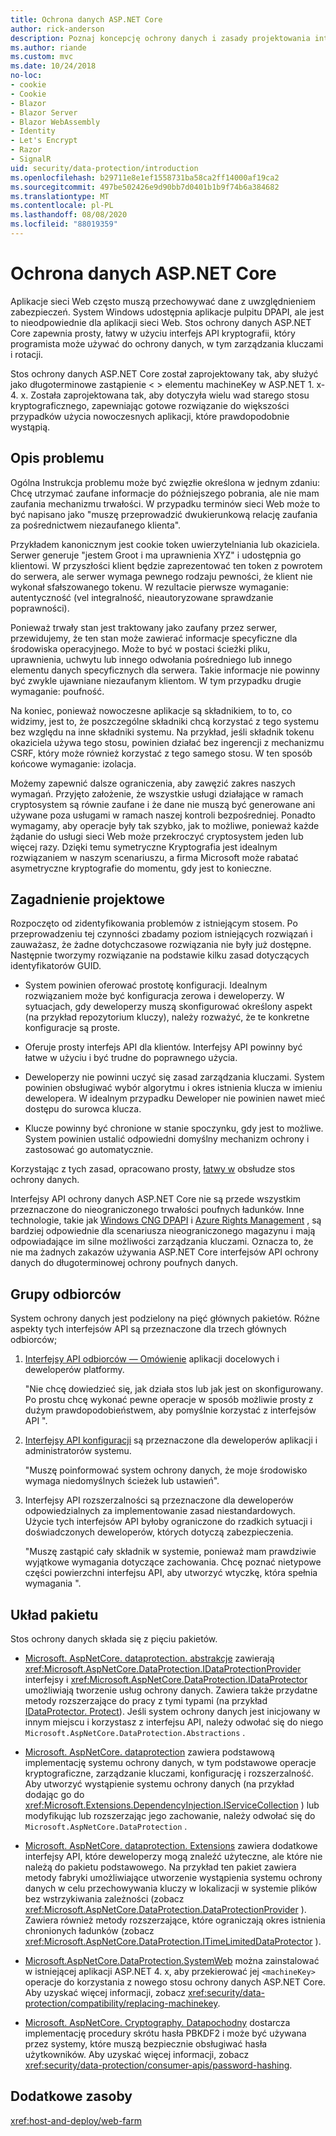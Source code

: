 ```yaml
---
title: Ochrona danych ASP.NET Core
author: rick-anderson
description: Poznaj koncepcję ochrony danych i zasady projektowania interfejsów API ochrony danych ASP.NET Core.
ms.author: riande
ms.custom: mvc
ms.date: 10/24/2018
no-loc:
- cookie
- Cookie
- Blazor
- Blazor Server
- Blazor WebAssembly
- Identity
- Let's Encrypt
- Razor
- SignalR
uid: security/data-protection/introduction
ms.openlocfilehash: b29711e8e1ef1558731ba58ca2ff14000af19ca2
ms.sourcegitcommit: 497be502426e9d90bb7d0401b1b9f74b6a384682
ms.translationtype: MT
ms.contentlocale: pl-PL
ms.lasthandoff: 08/08/2020
ms.locfileid: "88019359"
---
```

# <a name="aspnet-core-data-protection"></a>Ochrona danych ASP.NET Core

Aplikacje sieci Web często muszą przechowywać dane z uwzględnieniem zabezpieczeń. System Windows udostępnia aplikacje pulpitu DPAPI, ale jest to nieodpowiednie dla aplikacji sieci Web. Stos ochrony danych ASP.NET Core zapewnia prosty, łatwy w użyciu interfejs API kryptografii, który programista może używać do ochrony danych, w tym zarządzania kluczami i rotacji.

Stos ochrony danych ASP.NET Core został zaprojektowany tak, aby służyć jako długoterminowe zastąpienie &lt; &gt; elementu machineKey w ASP.NET 1. x-4. x. Została zaprojektowana tak, aby dotyczyła wielu wad starego stosu kryptograficznego, zapewniając gotowe rozwiązanie do większości przypadków użycia nowoczesnych aplikacji, które prawdopodobnie wystąpią.

## <a name="problem-statement"></a>Opis problemu

Ogólna Instrukcja problemu może być zwięzłie określona w jednym zdaniu: Chcę utrzymać zaufane informacje do późniejszego pobrania, ale nie mam zaufania mechanizmu trwałości. W przypadku terminów sieci Web może to być napisano jako "muszę przeprowadzić dwukierunkową relację zaufania za pośrednictwem niezaufanego klienta".

Przykładem kanonicznym jest cookie token uwierzytelniania lub okaziciela. Serwer generuje "jestem Groot i ma uprawnienia XYZ" i udostępnia go klientowi. W przyszłości klient będzie zaprezentować ten token z powrotem do serwera, ale serwer wymaga pewnego rodzaju pewności, że klient nie wykonał sfałszowanego tokenu. W rezultacie pierwsze wymaganie: autentyczność (vel integralność, nieautoryzowane sprawdzanie poprawności).

Ponieważ trwały stan jest traktowany jako zaufany przez serwer, przewidujemy, że ten stan może zawierać informacje specyficzne dla środowiska operacyjnego. Może to być w postaci ścieżki pliku, uprawnienia, uchwytu lub innego odwołania pośredniego lub innego elementu danych specyficznych dla serwera. Takie informacje nie powinny być zwykle ujawniane niezaufanym klientom. W tym przypadku drugie wymaganie: poufność.

Na koniec, ponieważ nowoczesne aplikacje są składnikiem, to to, co widzimy, jest to, że poszczególne składniki chcą korzystać z tego systemu bez względu na inne składniki systemu. Na przykład, jeśli składnik tokenu okaziciela używa tego stosu, powinien działać bez ingerencji z mechanizmu CSRF, który może również korzystać z tego samego stosu. W ten sposób końcowe wymaganie: izolacja.

Możemy zapewnić dalsze ograniczenia, aby zawęzić zakres naszych wymagań. Przyjęto założenie, że wszystkie usługi działające w ramach cryptosystem są równie zaufane i że dane nie muszą być generowane ani używane poza usługami w ramach naszej kontroli bezpośredniej. Ponadto wymagamy, aby operacje były tak szybko, jak to możliwe, ponieważ każde żądanie do usługi sieci Web może przekroczyć cryptosystem jeden lub więcej razy. Dzięki temu symetryczne Kryptografia jest idealnym rozwiązaniem w naszym scenariuszu, a firma Microsoft może rabatać asymetryczne kryptografie do momentu, gdy jest to konieczne.

## <a name="design-philosophy"></a>Zagadnienie projektowe

Rozpoczęto od zidentyfikowania problemów z istniejącym stosem. Po przeprowadzeniu tej czynności zbadamy poziom istniejących rozwiązań i zauważasz, że żadne dotychczasowe rozwiązania nie były już dostępne. Następnie tworzymy rozwiązanie na podstawie kilku zasad dotyczących identyfikatorów GUID.

* System powinien oferować prostotę konfiguracji. Idealnym rozwiązaniem może być konfiguracja zerowa i deweloperzy. W sytuacjach, gdy deweloperzy muszą skonfigurować określony aspekt (na przykład repozytorium kluczy), należy rozważyć, że te konkretne konfiguracje są proste.

* Oferuje prosty interfejs API dla klientów. Interfejsy API powinny być łatwe w użyciu i być trudne do poprawnego użycia.

* Deweloperzy nie powinni uczyć się zasad zarządzania kluczami. System powinien obsługiwać wybór algorytmu i okres istnienia klucza w imieniu dewelopera. W idealnym przypadku Deweloper nie powinien nawet mieć dostępu do surowca klucza.

* Klucze powinny być chronione w stanie spoczynku, gdy jest to możliwe. System powinien ustalić odpowiedni domyślny mechanizm ochrony i zastosować go automatycznie.

Korzystając z tych zasad, opracowano prosty, [łatwy w](xref:security/data-protection/using-data-protection) obsłudze stos ochrony danych.

Interfejsy API ochrony danych ASP.NET Core nie są przede wszystkim przeznaczone do nieograniczonego trwałości poufnych ładunków. Inne technologie, takie jak [Windows CNG DPAPI](/windows/win32/seccng/cng-dpapi) i [Azure Rights Management](/rights-management/) , są bardziej odpowiednie dla scenariusza nieograniczonego magazynu i mają odpowiadające im silne możliwości zarządzania kluczami. Oznacza to, że nie ma żadnych zakazów używania ASP.NET Core interfejsów API ochrony danych do długoterminowej ochrony poufnych danych.

## <a name="audience"></a>Grupy odbiorców

System ochrony danych jest podzielony na pięć głównych pakietów. Różne aspekty tych interfejsów API są przeznaczone dla trzech głównych odbiorców;

1. [Interfejsy API odbiorców — Omówienie](xref:security/data-protection/consumer-apis/overview) aplikacji docelowych i deweloperów platformy.

   "Nie chcę dowiedzieć się, jak działa stos lub jak jest on skonfigurowany. Po prostu chcę wykonać pewne operacje w sposób możliwie prosty z dużym prawdopodobieństwem, aby pomyślnie korzystać z interfejsów API ".

2. [Interfejsy API konfiguracji](xref:security/data-protection/configuration/overview) są przeznaczone dla deweloperów aplikacji i administratorów systemu.

   "Muszę poinformować system ochrony danych, że moje środowisko wymaga niedomyślnych ścieżek lub ustawień".

3. Interfejsy API rozszerzalności są przeznaczone dla deweloperów odpowiedzialnych za implementowanie zasad niestandardowych. Użycie tych interfejsów API byłoby ograniczone do rzadkich sytuacji i doświadczonych deweloperów, których dotyczą zabezpieczenia.

   "Muszę zastąpić cały składnik w systemie, ponieważ mam prawdziwie wyjątkowe wymagania dotyczące zachowania. Chcę poznać nietypowe części powierzchni interfejsu API, aby utworzyć wtyczkę, która spełnia wymagania ".

## <a name="package-layout"></a>Układ pakietu

Stos ochrony danych składa się z pięciu pakietów.

* [Microsoft. AspNetCore. dataprotection. abstrakcje](https://www.nuget.org/packages/Microsoft.AspNetCore.DataProtection.Abstractions/) zawierają <xref:Microsoft.AspNetCore.DataProtection.IDataProtectionProvider> interfejsy i <xref:Microsoft.AspNetCore.DataProtection.IDataProtector> umożliwiają tworzenie usług ochrony danych. Zawiera także przydatne metody rozszerzające do pracy z tymi typami (na przykład [IDataProtector. Protect](xref:Microsoft.AspNetCore.DataProtection.DataProtectionCommonExtensions.Protect*)). Jeśli system ochrony danych jest inicjowany w innym miejscu i korzystasz z interfejsu API, należy odwołać się do niego `Microsoft.AspNetCore.DataProtection.Abstractions` .

* [Microsoft. AspNetCore. dataprotection](https://www.nuget.org/packages/Microsoft.AspNetCore.DataProtection/) zawiera podstawową implementację systemu ochrony danych, w tym podstawowe operacje kryptograficzne, zarządzanie kluczami, konfigurację i rozszerzalność. Aby utworzyć wystąpienie systemu ochrony danych (na przykład dodając go do <xref:Microsoft.Extensions.DependencyInjection.IServiceCollection> ) lub modyfikując lub rozszerzając jego zachowanie, należy odwołać się do `Microsoft.AspNetCore.DataProtection` .

* [Microsoft. AspNetCore. dataprotection. Extensions](https://www.nuget.org/packages/Microsoft.AspNetCore.DataProtection.Extensions/) zawiera dodatkowe interfejsy API, które deweloperzy mogą znaleźć użyteczne, ale które nie należą do pakietu podstawowego. Na przykład ten pakiet zawiera metody fabryki umożliwiające utworzenie wystąpienia systemu ochrony danych w celu przechowywania kluczy w lokalizacji w systemie plików bez wstrzykiwania zależności (zobacz <xref:Microsoft.AspNetCore.DataProtection.DataProtectionProvider> ). Zawiera również metody rozszerzające, które ograniczają okres istnienia chronionych ładunków (zobacz <xref:Microsoft.AspNetCore.DataProtection.ITimeLimitedDataProtector> ).

* [Microsoft.AspNetCore.DataProtection.SystemWeb](https://www.nuget.org/packages/Microsoft.AspNetCore.DataProtection.SystemWeb/) można zainstalować w istniejącej aplikacji ASP.NET 4. x, aby przekierować jej `<machineKey>` operacje do korzystania z nowego stosu ochrony danych ASP.NET Core. Aby uzyskać więcej informacji, zobacz <xref:security/data-protection/compatibility/replacing-machinekey>.

* [Microsoft. AspNetCore. Cryptography. Datapochodny](https://www.nuget.org/packages/Microsoft.AspNetCore.Cryptography.KeyDerivation/) dostarcza implementację procedury skrótu hasła PBKDF2 i może być używana przez systemy, które muszą bezpiecznie obsługiwać hasła użytkowników. Aby uzyskać więcej informacji, zobacz <xref:security/data-protection/consumer-apis/password-hashing>.

## <a name="additional-resources"></a>Dodatkowe zasoby

<xref:host-and-deploy/web-farm>

